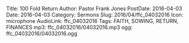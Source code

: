 Title: 100 Fold Return
Author: Pastor Frank Jones
PostDate: 2016-04-03
Date: 2016-04-03
Category: Sermons
Slug: 2016/04/ffc_04032016
Icon: microphone
AudioLink: ffc_04032016
Tags: FAITH, SOWING, RETURN, FINANCES
mp3: ffc_04032016/04032016.mp3
ogg: ffc_04032016/04032016.ogg
